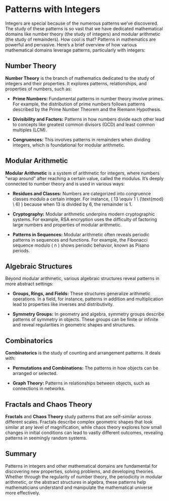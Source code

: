 # Patterns with Integers

Integers are special because of the numerous patterns we’ve discovered. The study of these patterns is so vast that we have dedicated mathematical domains like number theory (the study of integers) and modular arithmetic (the study of remainders). How cool is that? Patterns in mathematics are powerful and pervasive. Here’s a brief overview of how various mathematical domains leverage patterns, particularly with integers:

## Number Theory

**Number Theory** is the branch of mathematics dedicated to the study of integers and their properties. It explores patterns, relationships, and properties of numbers, such as:

- **Prime Numbers:** Fundamental patterns in number theory involve primes. For example, the distribution of prime numbers follows patterns described by the Prime Number Theorem and the Riemann Hypothesis.

- **Divisibility and Factors:** Patterns in how numbers divide each other lead to concepts like greatest common divisors (GCD) and least common multiples (LCM).

- **Congruences:** This involves patterns in remainders when dividing integers, which is foundational for modular arithmetic.

## Modular Arithmetic

**Modular Arithmetic** is a system of arithmetic for integers, where numbers "wrap around" after reaching a certain value, called the modulus. It’s deeply connected to number theory and is used in various ways:

- **Residues and Classes:** Numbers are categorized into congruence classes modulo a certain integer. For instance, \( 13 \equiv 1 \ (\text{mod} \ 6) \) because when 13 is divided by 6, the remainder is 1.

- **Cryptography:** Modular arithmetic underpins modern cryptographic systems. For example, RSA encryption uses the difficulty of factoring large numbers and properties of modular arithmetic.

- **Patterns in Sequences:** Modular arithmetic often reveals periodic patterns in sequences and functions. For example, the Fibonacci sequence modulo \( n \) shows periodic behavior, known as Pisano periods.

## Algebraic Structures

Beyond modular arithmetic, various algebraic structures reveal patterns in more abstract settings:

- **Groups, Rings, and Fields:** These structures generalize arithmetic operations. In a field, for instance, patterns in addition and multiplication lead to properties like inverses and distributivity.

- **Symmetry Groups:** In geometry and algebra, symmetry groups describe patterns of symmetry in objects. These groups can be finite or infinite and reveal regularities in geometric shapes and structures.

## Combinatorics

**Combinatorics** is the study of counting and arrangement patterns. It deals with:

- **Permutations and Combinations:** The patterns in how objects can be arranged or selected.

- **Graph Theory:** Patterns in relationships between objects, such as connections in networks.

## Fractals and Chaos Theory

**Fractals** and **Chaos Theory** study patterns that are self-similar across different scales. Fractals describe complex geometric shapes that look similar at any level of magnification, while chaos theory explores how small changes in initial conditions can lead to vastly different outcomes, revealing patterns in seemingly random systems.

## Summary

Patterns in integers and other mathematical domains are fundamental for discovering new properties, solving problems, and developing theories. Whether through the regularity of number theory, the periodicity in modular arithmetic, or the abstract structures in algebra, these patterns help mathematicians understand and manipulate the mathematical universe more effectively.